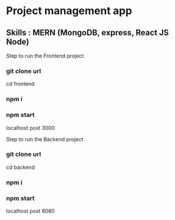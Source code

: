 # Project management app 

## Skills :  MERN (MongoDB, express, React JS Node)

Step to run the Frontend project 

### git clone url

cd frontend 

### npm i 
### npm start

localhost post 3000 

Step to run the Backend project 

### git clone url

cd backend 

### npm i 
### npm start

localhost post 8080 
